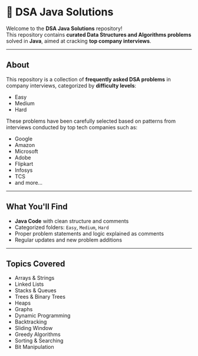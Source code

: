 # 📘 DSA Java Solutions

Welcome to the **DSA Java Solutions** repository!  
This repository contains **curated Data Structures and Algorithms problems** solved in **Java**, aimed at cracking **top company interviews**.

---

## About

This repository is a collection of **frequently asked DSA problems** in company interviews, categorized by **difficulty levels**:
- Easy
- Medium
- Hard

These problems have been carefully selected based on patterns from interviews conducted by top tech companies such as:
- Google
- Amazon
- Microsoft
- Adobe
- Flipkart
- Infosys
- TCS
- and more...

---

## What You'll Find

-  **Java Code** with clean structure and comments
-  Categorized folders: `Easy`, `Medium`, `Hard`
-  Proper problem statements and logic explained as comments
- Regular updates and new problem additions

---

## Topics Covered

- Arrays & Strings
- Linked Lists
- Stacks & Queues
- Trees & Binary Trees
- Heaps
- Graphs
- Dynamic Programming
- Backtracking
- Sliding Window
- Greedy Algorithms
- Sorting & Searching
- Bit Manipulation


